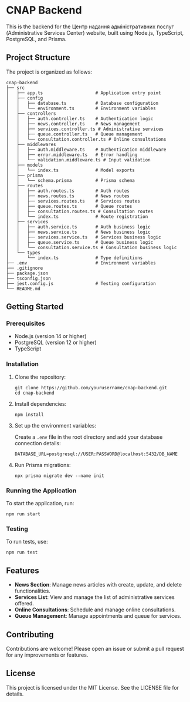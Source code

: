 # CNAP Backend

This is the backend for the Центр надання адміністративних послуг (Administrative Services Center) website, built using Node.js, TypeScript, PostgreSQL, and Prisma.

## Project Structure

The project is organized as follows:

```
cnap-backend
├── src
│   ├── app.ts                    # Application entry point
│   ├── config
│   │   ├── database.ts           # Database configuration
│   │   └── environment.ts        # Environment variables
│   ├── controllers
│   │   ├── auth.controller.ts    # Authentication logic
│   │   ├── news.controller.ts    # News management
│   │   ├── services.controller.ts # Administrative services
│   │   ├── queue.controller.ts   # Queue management
│   │   └── consultation.controller.ts # Online consultations
│   ├── middlewares
│   │   ├── auth.middleware.ts    # Authentication middleware
│   │   ├── error.middleware.ts   # Error handling
│   │   └── validation.middleware.ts # Input validation
│   ├── models
│   │   └── index.ts              # Model exports
│   ├── prisma
│   │   └── schema.prisma         # Prisma schema
│   ├── routes
│   │   ├── auth.routes.ts        # Auth routes
│   │   ├── news.routes.ts        # News routes
│   │   ├── services.routes.ts    # Services routes
│   │   ├── queue.routes.ts       # Queue routes
│   │   ├── consultation.routes.ts # Consultation routes
│   │   └── index.ts              # Route registration
│   ├── services
│   │   ├── auth.service.ts       # Auth business logic
│   │   ├── news.service.ts       # News business logic
│   │   ├── services.service.ts   # Services business logic
│   │   ├── queue.service.ts      # Queue business logic
│   │   └── consultation.service.ts # Consultation business logic
│   └── types
│       └── index.ts              # Type definitions
├── .env                          # Environment variables
├── .gitignore
├── package.json
├── tsconfig.json
├── jest.config.js                # Testing configuration
└── README.md
```

## Getting Started

### Prerequisites

- Node.js (version 14 or higher)
- PostgreSQL (version 12 or higher)
- TypeScript

### Installation

1. Clone the repository:

   ```
   git clone https://github.com/yourusername/cnap-backend.git
   cd cnap-backend
   ```

2. Install dependencies:

   ```
   npm install
   ```

3. Set up the environment variables:

   Create a `.env` file in the root directory and add your database connection details:

   ```
   DATABASE_URL=postgresql://USER:PASSWORD@localhost:5432/DB_NAME
   ```

4. Run Prisma migrations:

   ```
   npx prisma migrate dev --name init
   ```

### Running the Application

To start the application, run:

```
npm run start
```

### Testing

To run tests, use:

```
npm run test
```

## Features

- **News Section**: Manage news articles with create, update, and delete functionalities.
- **Services List**: View and manage the list of administrative services offered.
- **Online Consultations**: Schedule and manage online consultations.
- **Queue Management**: Manage appointments and queue for services.

## Contributing

Contributions are welcome! Please open an issue or submit a pull request for any improvements or features.

## License

This project is licensed under the MIT License. See the LICENSE file for details.